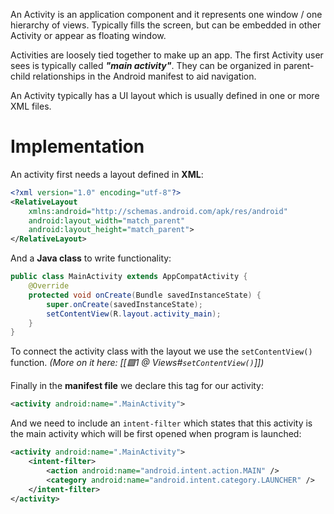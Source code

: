 An Activity is an application component and it represents one window / one hierarchy of views.
Typically fills the screen, but can be embedded in other Activity or appear as floating window.

Activities are loosely tied together to make up an app. The first Activity user sees is typically called **_"main activity"_**. They can be organized in parent-child relationships in the Android manifest to aid navigation.

An Activity typically has a UI layout which is usually defined in one or more XML files.

# Implementation
An activity first needs a layout defined in **XML**:
```xml
<?xml version="1.0" encoding="utf-8"?>
<RelativeLayout
	xmlns:android="http://schemas.android.com/apk/res/android"
	android:layout_width="match_parent"
	android:layout_height="match_parent">
</RelativeLayout>
```

And a **Java class** to write functionality:
```java
public class MainActivity extends AppCompatActivity {
	@Override
	protected void onCreate(Bundle savedInstanceState) {
		super.onCreate(savedInstanceState);
		setContentView(R.layout.activity_main); 
	}
}
```

To connect the activity class with the layout we use the `setContentView()` function. _(More on it here: [[🟩1 @ Views#`setContentView()`]])_

Finally in the **manifest file** we declare this tag for our activity:
```xml
<activity android:name=".MainActivity">
```
 
And we need to include an `intent-filter` which states that this activity is the main activity which will be first opened when program is launched:
```xml
<activity android:name=".MainActivity">
	<intent-filter>
		<action android:name="android.intent.action.MAIN" />
		<category android:name="android.intent.category.LAUNCHER" />
	</intent-filter>
</activity>
```